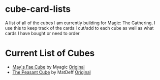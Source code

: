 # cube-card-lists
A list of all of the cubes I am currently building for Magic: The Gathering. I use this to keep track of the cards I cut/add to each cube as well as what cards I have bought or need to order

# Current List of Cubes

- [May's Fae Cube](https://cubecobra.com/cube/overview/62de1408a875cc3ccc788946) by Myagic [Original](https://cubecobra.com/cube/overview/fairytale)
- [The Peasant Cube](https://cubecobra.com/cube/overview/yqwi) by MatDeff [Original](https://cubecobra.com/cube/overview/thepeasantcube)
